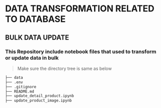 # DATA TRANSFORMATION RELATED TO DATABASE
## BULK DATA UPDATE
### This Repository include notebook files that used to transform or update data in bulk

> Make sure the directory tree is same as below
```bash
├── data
├── .env
├── .gitignore
├── README.md
├── update_detail_product.ipynb
├── update_product_image.ipynb
```
